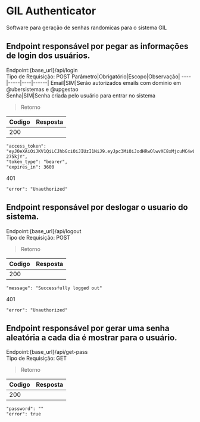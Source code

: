 # GIL Authenticator
Software para geração de senhas randomicas para o sistema GIL
 ## Endpoint responsável por pegar as informações de login dos usuários.
 Endpoint:{base_url}/api/login </br>
 Tipo de Requisição: POST
 Parâmetro|Obrigatório|Escopo|Observação|
 ----|-----|----|------|
 Email|SIM|Serão autorizados emails com dominio em @ubersistemas e @upgestao <br/>
 Senha|SIM|Senha criada pelo usuário para entrar no sistema

 >Retorno

 Codigo|Resposta|
 ----|----|
200| 
	"access_token": "eyJ0eXAiOiJKV1QiLCJhbGciOiJIUzI1NiJ9.eyJpc3MiOiJodHRwOlwvXC8xMjcuMC4wLjE6ODAwMFwvYXBpXC9sb2dpbiIsImlhdCI6MTY2MTM2MTYwNywiZXhwIjoxNjYxMzY1MjA3LCJuYmYiOjE2NjEzNjE2MDcsImp0aSI6InI2ekRSdUJ5b1Uxdzc3anQiLCJzdWIiOjEsInBydiI6Ijg3ZTBhZjFlZjlmZDE1ODEyZmRlYzk3MTUzYTE0ZTBiMDQ3NTQ2YWEifQ.MVhs3rp083HSvxPtRbLjyf_IhcX4nx14PzwB-275kjY",
	"token_type": "bearer",
	"expires_in": 3600

401
	
    "error": "Unauthorized"


  ## Endpoint responsável por deslogar o usuario do sistema.
 Endpoint:{base_url}/api/logout </br>
 Tipo de Requisição: POST
  >Retorno

 Codigo|Resposta|
 ----|----|
200| 
	"message": "Successfully logged out"

401
	
    "error": "Unauthorized"


 

  ## Endpoint responsável por gerar uma senha aleatória a cada dia é mostrar para o usuário.
 Endpoint:{base_url}/api/get-pass </br>
 Tipo de Requisição: GET
  >Retorno

 Codigo|Resposta|
 ----|----|
200| 
	"password": ""
    "error": true




 
